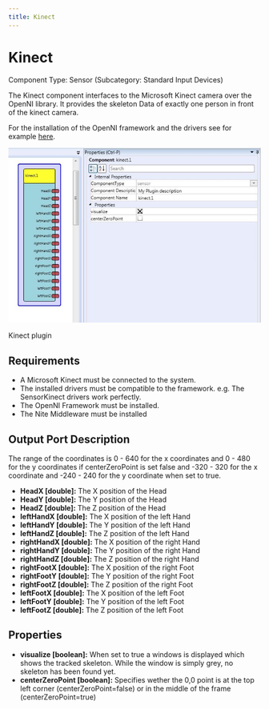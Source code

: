 ```yaml
---
title: Kinect
---
```


# Kinect

Component Type: Sensor (Subcategory: Standard Input Devices)

The Kinect component interfaces to the Microsoft Kinect camera over the OpenNI library. It provides the skeleton Data of exactly one person in front of the kinect camera.

For the installation of the OpenNI framework and the drivers see for example [here][1].

![Screenshot: Kinect plugin](./img/kinect.jpg "Screenshot: Kinect plugin")

Kinect plugin

## Requirements

*   A Microsoft Kinect must be connected to the system.
*   The installed drivers must be compatible to the framework. e.g. The SensorKinect drivers work perfectly.
*   The OpenNI Framework must be installed.
*   The Nite Middleware must be installed

## Output Port Description

The range of the coordinates is 0 - 640 for the x coordinates and 0 - 480 for the y coordinates if centerZeroPoint is set false and -320 - 320 for the x coordinate and -240 - 240 for the y coordinate when set to true.

*   **HeadX \[double\]:** The X position of the Head
*   **HeadY \[double\]:** The Y position of the Head
*   **HeadZ \[double\]:** The Z position of the Head
*   **leftHandX \[double\]:** The X position of the left Hand
*   **leftHandY \[double\]:** The Y position of the left Hand
*   **leftHandZ \[double\]:** The Z position of the left Hand
*   **rightHandX \[double\]:** The X position of the right Hand
*   **rightHandY \[double\]:** The Y position of the right Hand
*   **rightHandZ \[double\]:** The Z position of the right Hand
*   **rightFootX \[double\]:** The X position of the right Foot
*   **rightFootY \[double\]:** The Y position of the right Foot
*   **rightFootZ \[double\]:** The Z position of the right Foot
*   **leftFootX \[double\]:** The X position of the left Foot
*   **leftFootY \[double\]:** The Y position of the left Foot
*   **leftFootZ \[double\]:** The Z position of the left Foot

## Properties

*   **visualize \[boolean\]:** When set to true a windows is displayed which shows the tracked skeleton. While the window is simply grey, no skeleton has been found yet.
*   **centerZeroPoint \[boolean\]:** Specifies wether the 0,0 point is at the top left corner (centerZeroPoint=false) or in the middle of the frame (centerZeroPoint=true)

[1]: http://studentguru.gr/b/vangos/archive/2011/01/20/how-to-successfully-install-kinect-windows-openni-nite.aspx